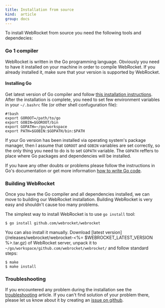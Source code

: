 ```yaml
---
title: Installation from source
kind:  article
group: docs
---
```


To install WebRocket from source you need the following tools and dependecies:

### Go 1 compiler

WebRocket is written in the Go programming language. Obviously you need to
have it installed on your machine in order to compile WebRocket. If you already
installed it, make sure that your version is supported by WebRocket.

#### Installing Go

Get latest version of Go compiler and follow [this installation instructions](http://golang.org/doc/install).
After the installation is complete, you need to set few environment variables
in your `~/.bashrc` file (or other shell confuguration file):

    #!bash
    export GOROOT=/path/to/go
    export GOBIN=$GOROOT/bin
    export GOPATH=~/go/workspace
    export PATH=$GOBIN:$GOPATH/bin:$PATH

If your Go version has been installed via operating system's package manager,
then I assume that `GOROOT` and `GOBIN` variables are set correctly, so the
only thing you need to do is to set `GOPATH` variable. The `GOPATH` reffers
to place where Go packages and dependencies will be installed. 
	
If you have any other doubts or problems please follow the instructions
in Go's documentation or get more information [how to write Go code](http://golang.org/doc/code.html).

### Building WebRocket

Once you have the Go compiler and all dependencies installed, we can move
to building our WebRocket installation. Building WebRocket is very easy and
shouldn't cause too many problems. 

The simplest way to install WebRocket is to use `go install` tool:

    $ go install github.com/webrocket/webrocket
    
You can also install it manually. Download [latest version](/releases/webrocket/webrocket-<%= $WEBROCKET_LATEST_VERSION %>.tar.gz)
of WebRocket server, unpack it to `~/go/workspace/github.com/webrocket/webrocket/`
and follow standard steps:

	$ make
    $ make install
    
### Troubleshooting

If you encountered any problem during the installation see the <a href="/install/troubles/">troubleshooting</a>
article. If you can't find solution of your problem there, please let us know about it by creating
an [issue on github](http://github.com/webrocket/webrocket/issues).
